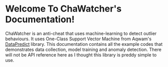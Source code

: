 # Welcome To ChaWatcher's Documentation!

ChaWatcher is an anti-cheat that uses machine-learning to detect outlier behaviours. It uses One-Class Support Vector Machine from Aqwam's [DataPredict](https://aqwamcreates.github.io/DataPredict/) library.
This documentation contains all the example codes that demonstrates data collection, model training and anomaly detection. There will not be API reference here as I thought this library is preddy simple to use.
